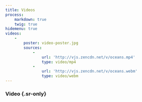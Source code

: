 ```yaml
---
title: Videos
process:
    markdown: true
    twig: true
hidemenu: true
videos:
    -
        poster: video-poster.jpg
        sources:
            -
                url: 'http://vjs.zencdn.net/v/oceans.mp4'
                type: video/mp4
            -
                url: 'http://vjs.zencdn.net/v/oceans.webm'
                type: video/webm
---
```


### Video {.sr-only}
